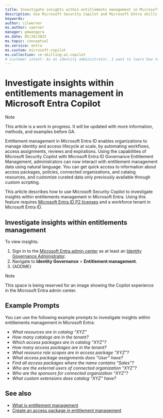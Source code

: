 ```yaml
---
title: Investigate insights within entitlements management in Microsoft Entra Copilot
description: Use Microsoft Security Copilot and Microsoft Entra skills to quickly investigate identity-based security incident.
keywords:
author: cilwerner
ms.author: cwerner
manager: pmwongera
ms.date: 05/29/2025
ms.topic: conceptual
ms.service: entra
ms.custom: microsoft-copilot
ms.collection: ce-skilling-ai-copilot
# Customer intent: As an identity administrator, I want to learn how to use Microsoft Security Copilot to investigate insights within entitlements management in Microsoft Entra so that I can quickly respond to identity-based security incidents.
---
```


# Investigate insights within entitlements management in Microsoft Entra Copilot

> [!NOTE]
> 
> This article is a work in progress. It will be updated with more information, methods, and examples before GA.

Entitlement management in Microsoft Entra ID enables organizations to manage identity and access lifecycle at scale, by automating workflows, access assignments, reviews and expirations. Using the capabilities of Microsoft Security Copilot with Microsoft Entra ID Governance Entitlement Management, administrators can now interact with entitlement management data using natural language. You can get quick access to information about access packages, policies, connected organizations, and catalog resources, and customize curated data only previously available through custom scripting.

This article describes how to use Microsoft Security Copilot to investigate insights within entitlements management in Microsoft Entra. Using this feature requires [Microsoft Entra ID P2 licenses](/entra/id-governance/entitlement-management/overview#license-requirements) and a workforce tenant in Microsoft Entra ID.

## Investigate insights within entitlements management
 
To view insights:

1. Sign in to the [Microsoft Entra admin center](https://entra.microsoft.com/) as at least an [Identity Governance Administrator](/entra/identity/role-based-access-control/permissions-reference#identity-governance-administrator).
1. Navigate to **Identity Governance** > **Entitlement management**.
1. {ADDME}

> [!NOTE]
> This space is being reserved for an image showing the Copilot experience in the Microsoft Entra admin center.

## Example Prompts

You can use the following example prompts to investigate insights within entitlements management in Microsoft Entra:

* *What resources are in catalog “XYZ”*
* *How many catalogs are in the tenant?*
* *Which access packages are in catalog “XYZ”?*
* *How many access packages are in the tenant?*
* *What resource role scopes are in access package “XYZ”?*
* *What access package assignments does “User” have?*
* *Find all access packages where the name contains “Sales”?*
* *Who are the external users of connected organization “XYZ”?*
* *Who are the sponsors for connected organization “XYZ”?*
* *What custom extensions does catalog “XYZ” have?*

## See also

- [What is entitlement management](/entra/id-governance/entitlement-management-overview)
- [Create an access package in entitlement management](/entra/id-governance/entitlement-management-access-package-create)